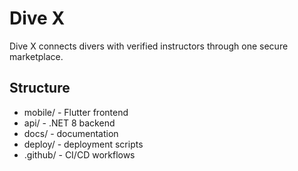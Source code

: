 # Dive X 
Dive X connects divers with verified instructors through one secure marketplace. 
 
## Structure 
- mobile/ - Flutter frontend 
- api/ - .NET 8 backend 
- docs/ - documentation 
- deploy/ - deployment scripts 
- .github/ - CI/CD workflows 
